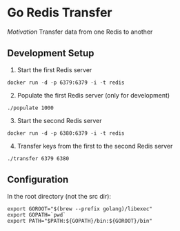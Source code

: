 # Go Redis Transfer

_Motivation_
Transfer data from one Redis to another



## Development Setup

1. Start the first Redis server
```
docker run -d -p 6379:6379 -i -t redis
```
2. Populate the first Redis server (only for development)
```
./populate 1000
```
3. Start the second Redis server
```
docker run -d -p 6380:6379 -i -t redis
```
4. Transfer keys from the first to the second Redis server
```
./transfer 6379 6380
```





## Configuration


In the root directory (not the src dir):
```
export GOROOT="$(brew --prefix golang)/libexec"
export GOPATH=`pwd`
export PATH="$PATH:${GOPATH}/bin:${GOROOT}/bin"
```

